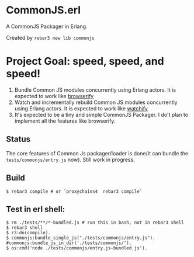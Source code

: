 CommonJS.erl
=====
A CommonJS Packager in Erlang.

Created by `rebar3 new lib commonjs`

# Project Goal: speed, speed, and speed!
1. Bundle Common JS modules concurrently using Erlang actors. It is expected to work like [browserify](https://github.com/substack/node-browserify)
2. Watch and incrementally rebuild Common JS modules concurrently using Erlang actors. It is expected to work like [watchify](https://github.com/substack/watchify)
3. It's expected to be a tiny and simple CommonJS Packager. I do't plan to implement all the features like browserify.

## Status
The core features of Common Js packager/loader is done(It can bundle the `tests/commonjs/entry.js` now). Still work in progress. 


Build
-----

    $ rebar3 compile # or `proxychains4  rebar3 compile`


Test in erl shell:
-----
    $ rm ./tests/**/*-bundled.js # run this in bash, not in rebar3 shell
    $ rebar3 shell
    $ r3:do(compile).
    $ commonjs:bundle_single_js("./tests/commonjs/entry.js"). #commonjs:bundle_js_in_dir('./tests/commonjs/').
    $ os:cmd('node ./tests/commonjs/entry.js-bundled.js').
